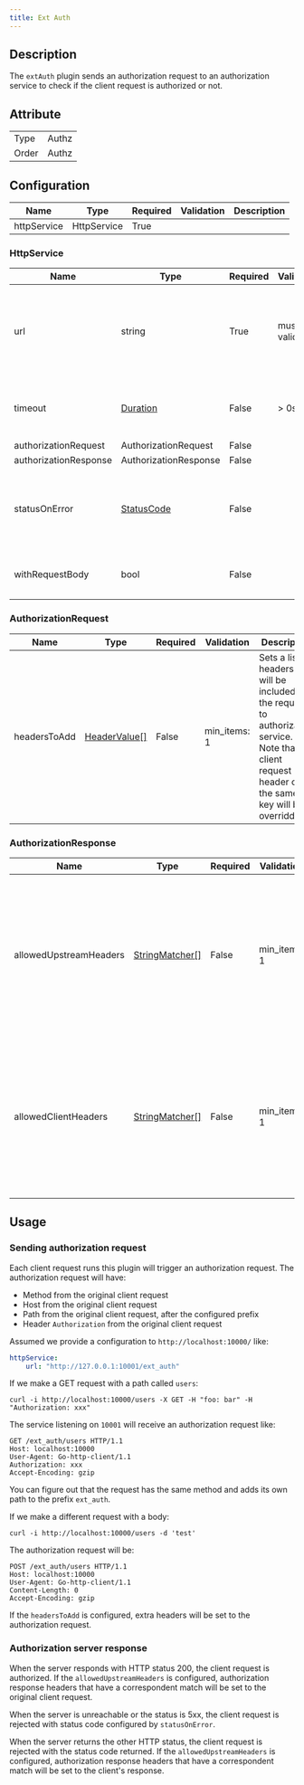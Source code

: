 ```yaml
---
title: Ext Auth
---
```


## Description

The `extAuth` plugin sends an authorization request to an authorization service to check if the client request is authorized or not.

## Attribute

|       |       |
| ----- | ----- |
| Type  | Authz |
| Order | Authz |

## Configuration

| Name        | Type        | Required | Validation | Description |
| ----------- | ----------- | -------- | ---------- | ----------- |
| httpService | HttpService | True     |            |             |

### HttpService

| Name                  | Type                                | Required | Validation        | Description                                                                                                                                               |
| --------------------- | ----------------------------------- | -------- | ----------------- | --------------------------------------------------------------------------------------------------------------------------------------------------------- |
| url                   | string                              | True     | must be valid URI | The uri to the external service, like `http://ext_auth/prefix`. The path given by the uri will be used as the prefix of the authorization request's path. |
| timeout               | [Duration](../../type#duration)     | False    | > 0s              | The timeout duration. For example, `10s` means the timeout is 10 seconds. Default to 0.2s.                                                                |
| authorizationRequest  | AuthorizationRequest                | False    |                   |                                                                                                                                                           |
| authorizationResponse | AuthorizationResponse               | False    |                   |                                                                                                                                                           |
| statusOnError         | [StatusCode](../../type#statuscode) | False    |                   | Sets the HTTP status that is returned to the client when the authorization server returns an error or cannot be reached. The default status is `401`.     |
| withRequestBody       | bool                                | False    |                   | Buffer the client request body and send it within the authorization request.                                                                              |

### AuthorizationRequest

| Name         | Type                                    | Required | Validation   | Description                                                                                                                                               |
| ------------ | --------------------------------------- | -------- | ------------ | --------------------------------------------------------------------------------------------------------------------------------------------------------- |
| headersToAdd | [HeaderValue[]](../../type#headervalue) | False    | min_items: 1 | Sets a list of headers that will be included in the request to authorization service. Note that client request header of the same key will be overridden. |

### AuthorizationResponse

| Name                   | Type                                           | Required | Validation   | Description                                                                                                                                                                     |
| ---------------------- | ---------------------------------------------- | -------- | ------------ | ------------------------------------------------------------------------------------------------------------------------------------------------------------------------------- |
| allowedUpstreamHeaders | [StringMatcher[]](../../type#stringmatcher) | False    | min_items: 1 | When this is set, authorization response headers that have a correspondent match will be added to the original client request. Note that coexistent headers will be overridden. |
| allowedClientHeaders   | [StringMatcher[]](../../type#stringmatcher)    | False    | min_items: 1 | When this is set, authorization response headers that have a correspondent match will be added to the client's response when the request is rejected.                           |

## Usage

### Sending authorization request

Each client request runs this plugin will trigger an authorization request. The authorization request will have:

* Method from the original client request
* Host from the original client request
* Path from the original client request, after the configured prefix
* Header `Authorization` from the original client request

Assumed we provide a configuration to `http://localhost:10000/` like:

```yaml
httpService:
    url: "http://127.0.0.1:10001/ext_auth"
```

If we make a GET request with a path called `users`:

```shell
curl -i http://localhost:10000/users -X GET -H "foo: bar" -H "Authorization: xxx"
```

The service listening on `10001` will receive an authorization request like:

```
GET /ext_auth/users HTTP/1.1
Host: localhost:10000
User-Agent: Go-http-client/1.1
Authorization: xxx
Accept-Encoding: gzip
```

You can figure out that the request has the same method and adds its own path to the prefix `ext_auth`.

If we make a different request with a body:

```shell
curl -i http://localhost:10000/users -d 'test'
```

The authorization request will be:

```
POST /ext_auth/users HTTP/1.1
Host: localhost:10000
User-Agent: Go-http-client/1.1
Content-Length: 0
Accept-Encoding: gzip
```

If the `headersToAdd` is configured, extra headers will be set to the authorization request.

### Authorization server response

When the server responds with HTTP status 200, the client request is authorized. If the `allowedUpstreamHeaders` is configured, authorization response headers that have a correspondent match will be set to the original client request.

When the server is unreachable or the status is 5xx, the client request is rejected with status code configured by `statusOnError`.

When the server returns the other HTTP status, the client request is rejected with the status code returned. If the `allowedUpstreamHeaders` is configured, authorization response headers that have a correspondent match will be set to the client's response.
